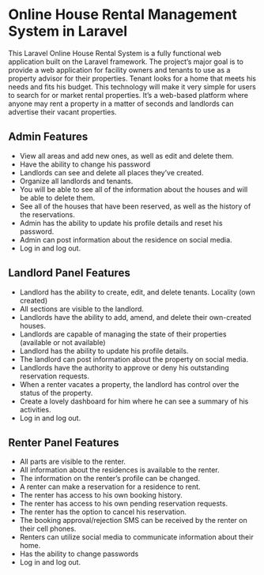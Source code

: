 # Online House Rental Management System in Laravel

This Laravel Online House Rental System is a fully functional web application built on the Laravel framework. The project’s major goal is to provide a web application for facility owners and tenants to use as a property advisor for their properties. Tenant looks for a home that meets his needs and fits his budget. This technology will make it very simple for users to search for or market rental properties. It’s a web-based platform where anyone may rent a property in a matter of seconds and landlords can advertise their vacant properties.

## Admin Features
* View all areas and add new ones, as well as edit and delete them.
* Have the ability to change his password
* Landlords can see and delete all places they’ve created.
* Organize all landlords and tenants.
* You will be able to see all of the information about the houses and will be able to delete them.
* See all of the houses that have been reserved, as well as the history of the reservations.
* Admin has the ability to update his profile details and reset his password.
* Admin can post information about the residence on social media.
* Log in and log out.

## Landlord Panel Features
* Landlord has the ability to create, edit, and delete tenants. Locality (own created)
* All sections are visible to the landlord.
* Landlords have the ability to add, amend, and delete their own-created houses.
* Landlords are capable of managing the state of their properties (available or not available)
* Landlord has the ability to update his profile details.
* The landlord can post information about the property on social media.
* Landlords have the authority to approve or deny his outstanding reservation requests.
* When a renter vacates a property, the landlord has control over the status of the property.
* Create a lovely dashboard for him where he can see a summary of his activities.
* Log in and log out.

## Renter Panel Features
* All parts are visible to the renter.
* All information about the residences is available to the renter.
* The information on the renter’s profile can be changed.
* A renter can make a reservation for a residence to rent.
* The renter has access to his own booking history.
* The renter has access to his own pending reservation requests.
* The renter has the option to cancel his reservation.
* The booking approval/rejection SMS can be received by the renter on their cell phones.
* Renters can utilize social media to communicate information about their home.
* Has the ability to change passwords
* Log in and log out.
